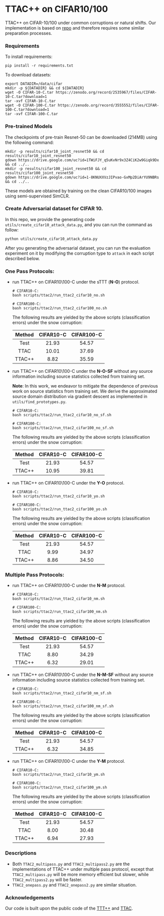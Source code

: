 # TTAC++ on CIFAR10/100

TTAC++ on CIFAR-10/100 under common corruptions or natural shifts. Our implementation is based on [repo](https://github.com/vita-epfl/ttt-plus-plus/tree/main/cifar) and therefore requires some similar preparation processes.


### Requirements

To install requirements:

```
pip install -r requirements.txt
```

To download datasets:

```
export DATADIR=/data/cifar
mkdir -p ${DATADIR} && cd ${DATADIR}
wget -O CIFAR-10-C.tar https://zenodo.org/record/2535967/files/CIFAR-10-C.tar?download=1
tar -xvf CIFAR-10-C.tar
wget -O CIFAR-100-C.tar https://zenodo.org/record/3555552/files/CIFAR-100-C.tar?download=1
tar -xvf CIFAR-100-C.tar
```

### Pre-trained Models

The checkpoints of pre-train Resnet-50 can be downloaded (214MB) using the following command:

```
mkdir -p results/cifar10_joint_resnet50 && cd results/cifar10_joint_resnet50
gdown https://drive.google.com/uc?id=1TWiFJY_q5uKvNr9x3Z4CiK2w9Giqk9Dx && cd ../..
mkdir -p results/cifar100_joint_resnet50 && cd results/cifar100_joint_resnet50
gdown https://drive.google.com/uc?id=1-8KNUXXVzJIPvao-GxMp2DiArYU9NBRs && cd ../..
```

These models are obtained by training on the clean CIFAR10/100 images using semi-supervised SimCLR.


### Create Adversarial dataset for CIFAR 10.

In this repo, we provide the generating code `utils/create_cifar10_attack_data.py`, and you can run the command as follow:

```
python utils/create_cifar10_attack_data.py
```

After you generating the adversarial dataset, you can run the evaluation experiment on it by modifying the corruption type to `attack` in each script described below.

### One Pass Protocols:

- run TTAC++ on CIFAR10\100-C under the sTTT (**N-O**) protocol.

    ```
    # CIFAR10-C: 
    bash scripts/ttac2/run_ttac2_cifar10_no.sh

    # CIFAR100-C: 
    bash scripts/ttac2/run_ttac2_cifar100_no.sh
    ```

    The following results are yielded by the above scripts (classification errors) under the snow corruption:


    | Method | CIFAR10-C | CIFAR100-C |
    |:------:|:---------:|:----------:|
    |  Test  |   21.93   |    54.57   |
    |  TTAC  |   10.01   |    37.69   |
    |  TTAC++ |  8.82    |    35.59   |

- run TTAC++ on CIFAR10\100-C under the **N-O-SF** without any source information including source statistics collected from training set.
    
    **Note**: In this work, we endeavor to mitigate the dependence of previous work on source statistics from training set. We derive the approximated source domain distribution via gradient descent as implemented in `utils/find_prototypes.py`.

    ```
    # CIFAR10-C: 
    bash scripts/ttac2/run_ttac2_cifar10_no_sf.sh

    # CIFAR100-C: 
    bash scripts/ttac2/run_ttac2_cifar100_no_sf.sh
    ```

    The following results are yielded by the above scripts (classification errors) under the snow corruption:

    | Method | CIFAR10-C | CIFAR100-C |
    |:------:|:---------:|:----------:|
    |  Test  |   21.93   |    54.57   |
    |  TTAC++  |   10.95    |    39.81   |


- run TTAC++ on CIFAR10\100-C under the **Y-O** protocol.

    ```
    # CIFAR10-C: 
    bash scripts/ttac2/run_ttac2_cifar10_yo.sh

    # CIFAR100-C: 
    bash scripts/ttac2/run_ttac2_cifar100_yo.sh
    ```

    The following results are yielded by the above scripts (classification errors) under the snow corruption:

    | Method | CIFAR10-C | CIFAR100-C |
    |:------:|:---------:|:----------:|
    |  Test  |   21.93   |    54.57   |
    |  TTAC  |   9.99    |    34.97   |
    |  TTAC++  |   8.86    |    34.50   |

### Multiple Pass Protocols:

- run TTAC++ on CIFAR10\100-C under the **N-M** protocol.

    ```
    # CIFAR10-C: 
    bash scripts/ttac2/run_ttac2_cifar10_nm.sh

    # CIFAR100-C: 
    bash scripts/ttac2/run_ttac2_cifar100_nm.sh
    ```

    The following results are yielded by the above scripts (classification errors) under the snow corruption:

    | Method | CIFAR10-C | CIFAR100-C |
    |:------:|:---------:|:----------:|
    |  Test  |   21.93   |    54.57   |
    |  TTAC  |   8.80    |    34.29   |
    |  TTAC++ |  6.32    |    29.01   |

- run TTAC++ on CIFAR10\100-C under the **N-M-SF** without any source information including source statistics collected from training set.
  
    ```
    # CIFAR10-C: 
    bash scripts/ttac2/run_ttac2_cifar10_nm_sf.sh

    # CIFAR100-C: 
    bash scripts/ttac2/run_ttac2_cifar100_nm_sf.sh
    ```

    The following results are yielded by the above scripts (classification errors) under the snow corruption:

    | Method | CIFAR10-C | CIFAR100-C |
    |:------:|:---------:|:----------:|
    |  Test  |   21.93   |    54.57   |
    |  TTAC++ |  6.32    |    34.85   |



- run TTAC++ on CIFAR10\100-C under the **Y-M** protocol.

    ```
    # CIFAR10-C: 
    bash scripts/ttac2/run_ttac2_cifar10_ym.sh

    # CIFAR100-C: 
    bash scripts/ttac2/run_ttac2_cifar100_ym.sh
    ```

    The following results are yielded by the above scripts (classification errors) under the snow corruption:

    | Method | CIFAR10-C | CIFAR100-C |
    |:------:|:---------:|:----------:|
    |  Test  |   21.93   |    54.57   |
    |  TTAC  |   8.00    |    30.48   |
    |  TTAC++ |  6.94    |    27.93   |


### Descriptions

- Both `TTAC2_multipass.py` and `TTAC2_multipass2.py` are the implementations of TTAC++ under multiple pass protocol, except that `TTAC2_multipass.py` will be more memory efficient but slower, while `TTAC2_multipass2.py` will be faster. 
- `TTAC2_onepass.py` and `TTAC2_onepass2.py` are similar situation. 


### Acknowledgements

Our code is built upon the public code of the [TTT++](https://github.com/vita-epfl/ttt-plus-plus/tree/main/cifar) and [TTAC](https://github.com/Gorilla-Lab-SCUT/TTAC).